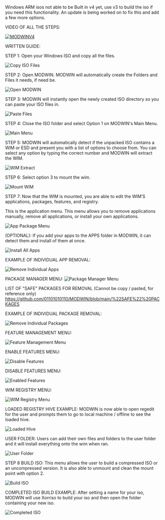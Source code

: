 Windows ARM isos not able to be Built in v4 yet, use v3 to build the iso if you need this functionality. An update is being worked on to fix this and add a few more options.

VIDEO OF ALL THE STEPS:

[![MODWINV4](http://img.youtube.com/vi/iPEAdEH6n50/0.jpg)](http://www.youtube.com/watch?v=iPEAdEH6n50 "MODWINV4")

WRITTEN GUIDE:

STEP 1: Open your Windows ISO and copy all the files.

![Copy ISO Files](https://github.com/01101010110/MODWIN/blob/main/PICTURE_INSTRUCTIONS/1%20-%20COPY%20ISO%20FILES.png?raw=true)

STEP 2: Open MODWIN. MODWIN will automatically create the Folders and Files it needs, if need be.

![Open MODWIN](https://github.com/01101010110/MODWIN/blob/main/PICTURE_INSTRUCTIONS/2%20-%20OPEN%20MODWIN.png?raw=true)

STEP 3: MODWIN will instantly open the newly created ISO directory so you can paste your ISO files in.

![Paste Files](https://github.com/01101010110/MODWIN/blob/main/PICTURE_INSTRUCTIONS/3%20-%20PASTE%20FILES.png?raw=true)

STEP 4: Close the ISO folder and select Option 1 on MODWIN's Main Menu.

![Main Menu](https://github.com/01101010110/MODWIN/blob/main/PICTURE_INSTRUCTIONS/4%20-%20MAIN%20MENU.png?raw=true)

STEP 5: MODWIN will automatically detect if the unpacked ISO contains a WIM or ESD and present you with a list of options to choose from. You can select any option by typing the correct number and MODWIN will extract the WIM.

![WIM Extract](https://github.com/01101010110/MODWIN/blob/main/PICTURE_INSTRUCTIONS/5-%20WIM%20EXTRACT.png?raw=true)

STEP 6: Select option 3 to mount the wim.

![Mount WIM](https://github.com/01101010110/MODWIN/blob/main/PICTURE_INSTRUCTIONS/6%20-%20MOUNT%20WIM.png?raw=true)

STEP 7: Now that the WIM is mounted, you are able to edit the WIM’S applications, packages, features, and registry.

This is the application menu. This menu allows you to remove applications manually, remove all applications, or install your own applications.

![App Package Menu](https://github.com/01101010110/MODWIN/blob/main/PICTURE_INSTRUCTIONS/7%20-%20APP%20PACKAGE%20MENU.png?raw=true)

(OPTIONAL): If you add your apps to the APPS folder in MODWIN, it can detect them and install of them at once.

![Install All Apps](https://github.com/01101010110/MODWIN/blob/main/PICTURE_INSTRUCTIONS/8%20-%20INSTALL%20ALL%20APPS.png?raw=true)

EXAMPLE OF INDIVIDUAL APP REMOVAL:

![Remove Individual Apps](https://github.com/01101010110/MODWIN/blob/main/PICTURE_INSTRUCTIONS/9%20-%20REMOVE%20INDIVIDUAL%20APPS.png?raw=true)

PACKAGE MANAGER MENU:
![Package Manager Menu](https://github.com/01101010110/MODWIN/blob/main/PICTURE_INSTRUCTIONS/10.1%20-%20PACKAGE%20MANAGER%20MENU.png?raw=true)

LIST OF "SAFE" PACKAGES FOR REMOVAL (Cannot be copy / pasted, for reference only)
https://github.com/01101010110/MODWIN/blob/main/%22SAFE%22%20PACKAGES

EXAMPLE OF INDIVIDUAL PACKAGE REMOVAL:

![Remove Individual Packages](https://github.com/01101010110/MODWIN/blob/main/PICTURE_INSTRUCTIONS/11%20-%20REMOVE%20INDIVIDUAL%20PACKAGES.png?raw=true)

FEATURE MANAGEMENT MENU:

![Feature Management Menu](https://github.com/01101010110/MODWIN/blob/main/PICTURE_INSTRUCTIONS/12-.FEATURE%20MANAGEMENT%20MENU.png?raw=true)

ENABLE FEATURES MENU:

![Disable Features](https://github.com/01101010110/MODWIN/blob/main/PICTURE_INSTRUCTIONS/13%20-%20DISABLE%20FEATURES.png?raw=true)

DISABLE FEATURES MENU:

![Enabled Features](https://github.com/01101010110/MODWIN/blob/main/PICTURE_INSTRUCTIONS/14%20ENABLED%20FEATURES.png?raw=true)

WIM REGISTRY MENU:

![WIM Registry Menu](https://github.com/01101010110/MODWIN/blob/main/PICTURE_INSTRUCTIONS/15%20-%20WIM%20REGISTRY%20MENU.png?raw=true)

LOADED REGISTRY HIVE EXAMPLE: MODWIN is now able to open regedit for the user and prompts them to go to local machine / offline to see the loaded hive.

![Loaded Hive](https://github.com/01101010110/MODWIN/blob/main/PICTURE_INSTRUCTIONS/16%20-%20LOADED%20HIVE.png?raw=true)

USER FOLDER: Users can add their own files and folders to the user folder and it will install everything onto the wim when ran.

![User Folder](https://github.com/01101010110/MODWIN/blob/main/PICTURE_INSTRUCTIONS/17%20-%20USER%20FOLDER.png?raw=true)

STEP 8 BUILD ISO: This menu allows the user to build a compressed ISO or an uncompressed version. It is also able to unmount and clean the mount point with option 2.

![Build ISO](https://github.com/01101010110/MODWIN/blob/main/PICTURE_INSTRUCTIONS/18%20-%20BUILD%20ISO.png?raw=true)

COMPLETED ISO BUILD EXAMPLE: After setting a name for your iso, MODWIN will use Xorriso to build your iso and then open the folder containing your new iso.

![Completed ISO](https://github.com/01101010110/MODWIN/blob/main/PICTURE_INSTRUCTIONS/19%20-%20COMPLETED%20ISO.png?raw=true)
